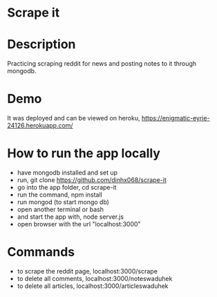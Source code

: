 # Scrape it

# Description

Practicing scraping reddit for news and posting notes to it through mongodb.

# Demo

It was deployed and can be viewed on heroku, https://enigmatic-eyrie-24126.herokuapp.com/

# How to run the app locally

- have mongodb installed and set up
- run, git clone https://github.com/dinhx068/scrape-it
- go into the app folder, cd scrape-it
- run the command, npm install
- run mongod (to start mongo db)
- open another terminal or bash
- and start the app with, node server.js
- open browser with the url "localhost:3000"

# Commands

- to scrape the reddit page, localhost:3000/scrape
- to delete all comments, localhost:3000/noteswaduhek
- to delete all articles, localhost:3000/articleswaduhek
